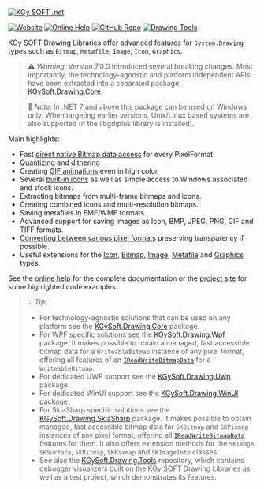 ﻿[![KGy SOFT .net](https://user-images.githubusercontent.com/27336165/124292367-c93f3d00-db55-11eb-8003-6d943ee7d7fa.png)](https://kgysoft.net/drawing)

[![Website](https://img.shields.io/website/https/kgysoft.net/drawing.svg)](https://kgysoft.net/drawing) [![Online Help](https://img.shields.io/website/https/docs.kgysoft.net/drawing.svg?label=online%20help&up_message=available)](https://docs.kgysoft.net/drawing) [![GitHub Repo](https://img.shields.io/github/repo-size/koszeggy/KGySoft.Drawing.svg?label=github)](https://github.com/koszeggy/KGySoft.Drawing) [![Drawing Tools](https://img.shields.io/github/repo-size/koszeggy/KGySoft.Drawing.Tools.svg?label=Drawing%20Tools)](https://github.com/koszeggy/KGySoft.Drawing.Tools)

KGy SOFT Drawing Libraries offer advanced features for `System.Drawing` types such as `Bitmap`, `Metafile`, `Image`, `Icon`, `Graphics`.

> ⚠️ _Warning_: Version 7.0.0 introduced several breaking changes. Most importantly, the technology-agnostic and platform independent APIs have been extracted into a separated package: [KGySoft.Drawing.Core](https://www.nuget.org/packages/KGySoft.Drawing.Core/).

> 📝 _Note_: In .NET 7 and above this package can be used on Windows only. When targeting earlier versions, Unix/Linux based systems are also supported (if the libgdiplus library is installed).

Main highlights:
- Fast [direct native Bitmap data access](https://docs.kgysoft.net/drawing/html/M_KGySoft_Drawing_BitmapExtensions_GetReadWriteBitmapData.htm) for every PixelFormat
- [Quantizing](https://docs.kgysoft.net/drawing/html/M_KGySoft_Drawing_BitmapExtensions_Quantize.htm) and [dithering](https://docs.kgysoft.net/drawing/html/M_KGySoft_Drawing_BitmapExtensions_Dither.htm)
- Creating [GIF animations](https://docs.kgysoft.net/drawing/html/Overload_KGySoft_Drawing_ImageExtensions_SaveAsAnimatedGif.htm) even in high color
- Several [built-in icons](https://docs.kgysoft.net/drawing/html/T_KGySoft_Drawing_Icons.htm) as well as simple access to Windows associated and stock icons.
- Extracting bitmaps from multi-frame bitmaps and icons.
- Creating combined icons and multi-resolution bitmaps.
- Saving metafiles in EMF/WMF formats.
- Advanced support for saving images as Icon, BMP, JPEG, PNG, GIF and TIFF formats.
- [Converting between various pixel formats](https://docs.kgysoft.net/drawing/html/M_KGySoft_Drawing_ImageExtensions_ConvertPixelFormat.htm) preserving transparency if possible.
- Useful extensions for the [Icon](https://docs.kgysoft.net/drawing/html/T_KGySoft_Drawing_IconExtensions.htm), [Bitmap](https://docs.kgysoft.net/drawing/html/T_KGySoft_Drawing_BitmapExtensions.htm), [Image](https://docs.kgysoft.net/drawing/html/T_KGySoft_Drawing_ImageExtensions.htm), [Metafile](https://docs.kgysoft.net/drawing/html/T_KGySoft_Drawing_MetafileExtensions.htm) and [Graphics](https://docs.kgysoft.net/drawing/html/T_KGySoft_Drawing_GraphicsExtensions.htm) types.

See the [online help](https://docs.kgysoft.net/drawing) for the complete documentation or the [project site](https://kgysoft.net/drawing) for some highlighted code examples.

> 💡 _Tip_:
> * For technology-agnostic solutions that can be used on any platform see the [KGySoft.Drawing.Core](https://www.nuget.org/packages/KGySoft.Drawing.Core/) package.
> * For WPF specific solutions see the [KGySoft.Drawing.Wpf](https://www.nuget.org/packages/KGySoft.Drawing.Wpf/) package. It makes possible to obtain a managed, fast accessible bitmap data for a `WriteableBitmap` instance of any pixel format, offering all features of an [`IReadWriteBitmapData`](https://docs.kgysoft.net/drawing/html/T_KGySoft_Drawing_Imaging_IReadWriteBitmapData.htm) for a `WriteableBitmap`.
> * For dedicated UWP support see the [KGySoft.Drawing.Uwp](https://www.nuget.org/packages/KGySoft.Drawing.Uwp/) package.
> * For dedicated WinUI support see the [KGySoft.Drawing.WinUI](https://www.nuget.org/packages/KGySoft.Drawing.WinUI/) package.
> * For SkiaSharp specific solutions see the [KGySoft.Drawing.SkiaSharp](https://www.nuget.org/packages/KGySoft.Drawing.SkiaSharp/) package. It makes possible to obtain managed, fast accessible bitmap data for `SKBitmap` and `SKPixmap` instances of any pixel format, offering all [`IReadWriteBitmapData`](https://docs.kgysoft.net/drawing/html/T_KGySoft_Drawing_Imaging_IReadWriteBitmapData.htm) features for them. It also offers extension methods for the `SKImage`, `SKSurface`, `SKBitmap`, `SKPixmap` and `SKImageInfo` classes.
> * See also the [KGySoft.Drawing.Tools](https://github.com/koszeggy/KGySoft.Drawing.Tools) repository, which contains debugger visualizers built on the KGy SOFT Drawing Libraries as well as a test project, which demonstrates its features.